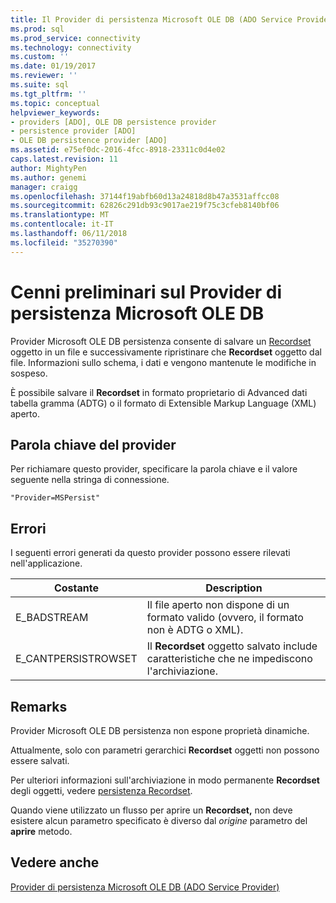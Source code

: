```yaml
---
title: Il Provider di persistenza Microsoft OLE DB (ADO Service Provider) | Documenti Microsoft
ms.prod: sql
ms.prod_service: connectivity
ms.technology: connectivity
ms.custom: ''
ms.date: 01/19/2017
ms.reviewer: ''
ms.suite: sql
ms.tgt_pltfrm: ''
ms.topic: conceptual
helpviewer_keywords:
- providers [ADO], OLE DB persistence provider
- persistence provider [ADO]
- OLE DB persistence provider [ADO]
ms.assetid: e75ef0dc-2016-4fcc-8918-23311c0d4e02
caps.latest.revision: 11
author: MightyPen
ms.author: genemi
manager: craigg
ms.openlocfilehash: 37144f19abfb60d13a24818d8b47a3531affcc08
ms.sourcegitcommit: 62826c291db93c9017ae219f75c3cfeb8140bf06
ms.translationtype: MT
ms.contentlocale: it-IT
ms.lasthandoff: 06/11/2018
ms.locfileid: "35270390"
---
```

# <a name="microsoft-ole-db-persistence-provider-overview"></a>Cenni preliminari sul Provider di persistenza Microsoft OLE DB
Provider Microsoft OLE DB persistenza consente di salvare un [Recordset](../../../ado/reference/ado-api/recordset-object-ado.md) oggetto in un file e successivamente ripristinare che **Recordset** oggetto dal file. Informazioni sullo schema, i dati e vengono mantenute le modifiche in sospeso.

 È possibile salvare il **Recordset** in formato proprietario di Advanced dati tabella gramma (ADTG) o il formato di Extensible Markup Language (XML) aperto.

## <a name="provider-keyword"></a>Parola chiave del provider
 Per richiamare questo provider, specificare la parola chiave e il valore seguente nella stringa di connessione.

```
"Provider=MSPersist"
```

## <a name="errors"></a>Errori
 I seguenti errori generati da questo provider possono essere rilevati nell'applicazione.

|Costante|Description|
|--------------|-----------------|
|E_BADSTREAM|Il file aperto non dispone di un formato valido (ovvero, il formato non è ADTG o XML).|
|E_CANTPERSISTROWSET|Il **Recordset** oggetto salvato include caratteristiche che ne impediscono l'archiviazione.|

## <a name="remarks"></a>Remarks
 Provider Microsoft OLE DB persistenza non espone proprietà dinamiche.

 Attualmente, solo con parametri gerarchici **Recordset** oggetti non possono essere salvati.

 Per ulteriori informazioni sull'archiviazione in modo permanente **Recordset** degli oggetti, vedere [persistenza Recordset](../../../ado/guide/data/more-about-recordset-persistence.md).

 Quando viene utilizzato un flusso per aprire un **Recordset,** non deve esistere alcun parametro specificato è diverso dal *origine* parametro del **aprire** metodo.

## <a name="see-also"></a>Vedere anche
[Provider di persistenza Microsoft OLE DB (ADO Service Provider)](../../../ado/guide/appendixes/microsoft-ole-db-persistence-provider-ado-service-provider.md)
